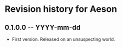 # Revision history for Aeson

## 0.1.0.0 -- YYYY-mm-dd

* First version. Released on an unsuspecting world.
